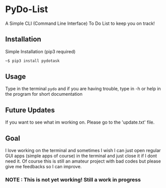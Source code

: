 # PyDo-List
A Simple CLI (Command Line Interface) To Do List to keep you on track!

## Installation
Simple Installation (pip3 required)

  ```bash
  ~$ pip3 install pydotask
  ```

## Usage
Type in the terminal ```pydo``` and if you are having trouble, type in -h or help in the program for short documentation
  
## Future Updates
If you want to see what im working on. Please go to the 'update.txt' file.

## Goal
I love working on the terminal and sometimes I wish I can just open regular GUI apps (simple apps of course) in the terminal
and just close it if I dont need it. Of course this is still an amateur project with bad codes but please give me feedbacks
so I can improve.

### NOTE : This is not yet working! Still a work in progress
